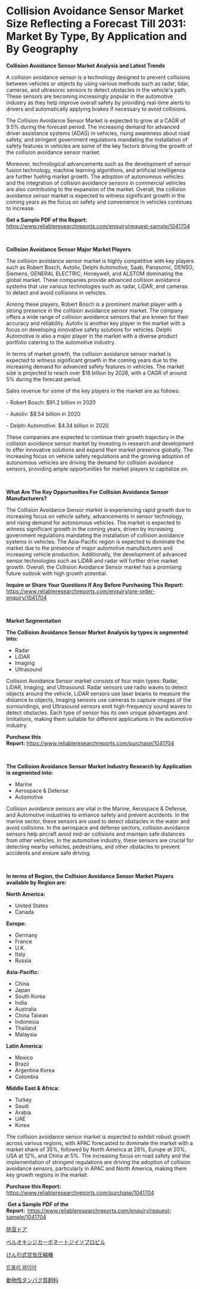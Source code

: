 <p><h1>Collision Avoidance Sensor Market Size Reflecting a Forecast Till 2031: Market By Type, By Application and By Geography</h1></p><p><strong>Collision Avoidance Sensor Market Analysis and Latest Trends</strong></p>
<p><p>A collision avoidance sensor is a technology designed to prevent collisions between vehicles or objects by using various methods such as radar, lidar, cameras, and ultrasonic sensors to detect obstacles in the vehicle's path. These sensors are becoming increasingly popular in the automotive industry as they help improve overall safety by providing real-time alerts to drivers and automatically applying brakes if necessary to avoid collisions.</p><p>The Collision Avoidance Sensor Market is expected to grow at a CAGR of 9.5% during the forecast period. The increasing demand for advanced driver assistance systems (ADAS) in vehicles, rising awareness about road safety, and stringent government regulations mandating the installation of safety features in vehicles are some of the key factors driving the growth of the collision avoidance sensor market.</p><p>Moreover, technological advancements such as the development of sensor fusion technology, machine learning algorithms, and artificial intelligence are further fueling market growth. The adoption of autonomous vehicles and the integration of collision avoidance sensors in commercial vehicles are also contributing to the expansion of the market. Overall, the collision avoidance sensor market is expected to witness significant growth in the coming years as the focus on safety and convenience in vehicles continues to increase.</p></p>
<p><strong>Get a Sample PDF of the Report:&nbsp;</strong> <a href="https://www.reliableresearchreports.com/enquiry/request-sample/1041704">https://www.reliableresearchreports.com/enquiry/request-sample/1041704</a></p>
<p>&nbsp;</p>
<p><strong>Collision Avoidance Sensor Major Market Players</strong></p>
<p><p>The collision avoidance sensor market is highly competitive with key players such as Robert Bosch, Autoliv, Delphi Automotive, Saab, Panasonic, DENSO, Siemens, GENERAL ELECTRIC, Honeywell, and ALSTOM dominating the global market. These companies provide advanced collision avoidance systems that use various technologies such as radar, LiDAR, and cameras to detect and avoid collisions in vehicles.</p><p>Among these players, Robert Bosch is a prominent market player with a strong presence in the collision avoidance sensor market. The company offers a wide range of collision avoidance sensors that are known for their accuracy and reliability. Autoliv is another key player in the market with a focus on developing innovative safety solutions for vehicles. Delphi Automotive is also a major player in the market with a diverse product portfolio catering to the automotive industry.</p><p>In terms of market growth, the collision avoidance sensor market is expected to witness significant growth in the coming years due to the increasing demand for advanced safety features in vehicles. The market size is projected to reach over $18 billion by 2026, with a CAGR of around 5% during the forecast period.</p><p>Sales revenue for some of the key players in the market are as follows:</p><p>- Robert Bosch: $91.2 billion in 2020</p><p>- Autoliv: $8.54 billion in 2020</p><p>- Delphi Automotive: $4.34 billion in 2020</p><p>These companies are expected to continue their growth trajectory in the collision avoidance sensor market by investing in research and development to offer innovative solutions and expand their market presence globally. The increasing focus on vehicle safety regulations and the growing adoption of autonomous vehicles are driving the demand for collision avoidance sensors, providing ample opportunities for market players to capitalize on.</p></p>
<p>&nbsp;</p>
<p><strong>What Are The Key Opportunities For Collision Avoidance Sensor Manufacturers?</strong></p>
<p><p>The Collision Avoidance Sensor market is experiencing rapid growth due to increasing focus on vehicle safety, advancements in sensor technology, and rising demand for autonomous vehicles. The market is expected to witness significant growth in the coming years, driven by increasing government regulations mandating the installation of collision avoidance systems in vehicles. The Asia-Pacific region is expected to dominate the market due to the presence of major automotive manufacturers and increasing vehicle production. Additionally, the development of advanced sensor technologies such as LiDAR and radar will further drive market growth. Overall, the Collision Avoidance Sensor market has a promising future outlook with high growth potential.</p></p>
<p><strong>Inquire or Share Your Questions If Any Before Purchasing This Report:</strong> <a href="https://www.reliableresearchreports.com/enquiry/pre-order-enquiry/1041704">https://www.reliableresearchreports.com/enquiry/pre-order-enquiry/1041704</a></p>
<p>&nbsp;</p>
<p><strong>Market Segmentation</strong></p>
<p><strong>The Collision Avoidance Sensor Market Analysis by types is segmented into:</strong></p>
<p><ul><li>Radar</li><li>LiDAR</li><li>Imaging</li><li>Ultrasound</li></ul></p>
<p><p>Collision Avoidance Sensor market consists of four main types: Radar, LiDAR, Imaging, and Ultrasound. Radar sensors use radio waves to detect objects around the vehicle, LiDAR sensors use laser beams to measure the distance to objects, Imaging sensors use cameras to capture images of the surroundings, and Ultrasound sensors emit high-frequency sound waves to detect obstacles. Each type of sensor has its own unique advantages and limitations, making them suitable for different applications in the automotive industry.</p></p>
<p><strong>Purchase this Report:&nbsp;</strong><a href="https://www.reliableresearchreports.com/purchase/1041704">https://www.reliableresearchreports.com/purchase/1041704</a></p>
<p>&nbsp;</p>
<p><strong>The Collision Avoidance Sensor Market Industry Research by Application is segmented into:</strong></p>
<p><ul><li>Marine</li><li>Aerospace & Defense</li><li>Automotive</li></ul></p>
<p><p>Collision avoidance sensors are vital in the Marine, Aerospace & Defense, and Automotive industries to enhance safety and prevent accidents. In the marine sector, these sensors are used to detect obstacles in the water and avoid collisions. In the aerospace and defense sectors, collision avoidance sensors help aircraft avoid mid-air collisions and maintain safe distances from other vehicles. In the automotive industry, these sensors are crucial for detecting nearby vehicles, pedestrians, and other obstacles to prevent accidents and ensure safe driving.</p></p>
<p>&nbsp;</p>
<p><strong>In terms of Region, the Collision Avoidance Sensor Market Players available by Region are:</strong></p>
<p>
    <p> <strong> North America: </strong>
        <ul>
            <li>United States</li>
            <li>Canada</li>
        </ul>
        </p> 
    <p> <strong> Europe: </strong>
        <ul>
            <li>Germany</li>
            <li>France</li>
            <li>U.K.</li>
            <li>Italy</li>
            <li>Russia</li>
        </ul>
        </p> 
    <p> <strong> Asia-Pacific: </strong>
        <ul>
            <li>China</li>
            <li>Japan</li>
            <li>South Korea</li>
            <li>India</li>
            <li>Australia</li>
            <li>China Taiwan</li>
            <li>Indonesia</li>
            <li>Thailand</li>
            <li>Malaysia</li>
        </ul>
        </p> 
    <p> <strong> Latin America: </strong>
        <ul>
            <li>Mexico</li>
            <li>Brazil</li>
            <li>Argentina Korea</li>
            <li>Colombia</li>
        </ul>
        </p> 
    <p> <strong> Middle East & Africa: </strong>
        <ul>
            <li>Turkey</li>
            <li>Saudi</li>
            <li>Arabia</li>
            <li>UAE</li>
            <li>Korea</li>
        </ul>
    </p>
    </p>
<p><p>The collision avoidance sensor market is expected to exhibit robust growth across various regions, with APAC forecasted to dominate the market with a market share of 35%, followed by North America at 28%, Europe at 20%, USA at 12%, and China at 5%. The increasing focus on road safety and the implementation of stringent regulations are driving the adoption of collision avoidance sensors, particularly in APAC and North America, making them key growth regions in the market.</p></p>
<p><strong>Purchase this Report: </strong><a href="https://www.reliableresearchreports.com/purchase/1041704">https://www.reliableresearchreports.com/purchase/1041704</a></p>
<p>&nbsp;<strong>Get a Sample PDF of the Report:&nbsp;&nbsp;</strong><a href="https://www.reliableresearchreports.com/enquiry/request-sample/1041704">https://www.reliableresearchreports.com/enquiry/request-sample/1041704</a></p>
<p><strong></strong></p>
<p><p><a href="https://medium.com/@pedrogers56456/%E3%82%B5%E3%82%A6%E3%83%B3%E3%83%89%E3%83%97%E3%83%AB%E3%83%BC%E3%83%95-%E3%83%89%E3%82%A2%E3%81%AE%E5%B8%82%E5%A0%B4%E8%A6%8F%E6%A8%A1-cagr-%E3%83%88%E3%83%AC%E3%83%B3%E3%83%892024-2030-d48a4b5768bd">防音ドア</a></p><p><a href="https://github.com/oqoeusbvpadwjs08/Market-Research-Report-List-1/blob/main/22143189074.md">ペルオキシジカーボネートジイソプロピル</a></p><p><a href="https://medium.com/@annchovey2023/%E3%83%88%E3%82%A6%E3%82%A2%E3%83%96%E3%83%AB%E3%82%A8%E3%82%A2%E3%82%B3%E3%83%B3%E3%83%97%E3%83%AC%E3%83%83%E3%82%B5%E3%83%BC%E3%81%AE%E5%B8%82%E5%A0%B4%E3%82%B7%E3%82%A7%E3%82%A2%E3%81%AE%E9%80%B2%E5%8C%96%E3%81%A8%E5%B8%82%E5%A0%B4%E6%88%90%E9%95%B7%E3%81%AE%E5%8B%95%E5%90%91-2024%E5%B9%B4-2031%E5%B9%B4-1e838356757d">けん引式空気圧縮機</a></p><p><a href="https://medium.com/@frankfurter67567/%ED%8A%B8%EB%A1%A4%EB%A6%AC-%EC%99%80%EC%9D%B4%EC%96%B4-%EC%8B%9C%EC%9E%A5-%EC%84%B1%EA%B3%B5%EC%A0%81%EC%9D%B8-%EB%B9%84%EC%A6%88%EB%8B%88%EC%8A%A4-%EC%A0%84%EB%9E%B5%EC%9D%98-%ED%95%B5%EC%8B%AC-%EC%98%88%EC%B8%A1-2031%EB%85%84%EA%B9%8C%EC%A7%80-487e05e78b61">트롤리 와이어</a></p><p><a href="https://github.com/AaronVargas43/Market-Research-Report-List-1/blob/main/25513939075.md">動物性タンパク質飼料</a></p></p>